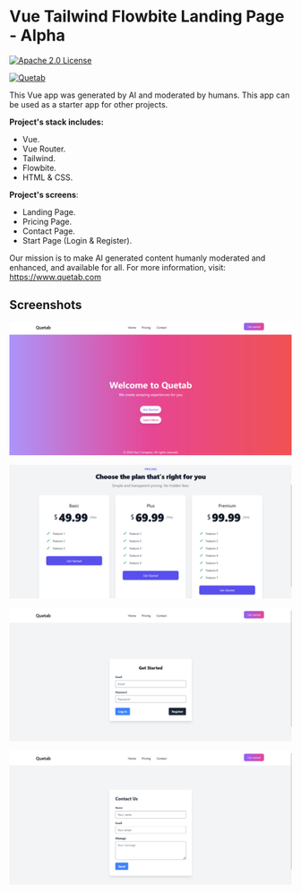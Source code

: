 # Vue Tailwind Flowbite Landing Page - Alpha

[![Apache 2.0 License](https://img.shields.io/badge/License-Apache-green.svg)](https://www.apache.org/licenses/LICENSE-2.0)

[![Quetab](https://img.shields.io/badge/quetab-purple)](https://www.quetab.com)


This Vue app was generated by AI and moderated by humans.
This app can be used as a starter app for other projects.


**Project's stack includes:**
* Vue.
* Vue Router.
* Tailwind.
* Flowbite.
* HTML & CSS.


**Project's screens**:
* Landing Page.
* Pricing Page.
* Contact Page.
* Start Page (Login & Register).



Our mission is to make AI generated content humanly moderated and enhanced, and available for all.
For more information, visit: https://www.quetab.com
## Screenshots

![Landing Screen](https://github.com/quetab/Vue-Tailwind-Landing-Page---Alpha/blob/main/screenshots/landing.png?raw=true)

![Pricing Screen](https://github.com/quetab/Vue-Tailwind-Landing-Page---Alpha/blob/main/screenshots/pricing.png?raw=true)

![Start Screen](https://github.com/quetab/Vue-Tailwind-Landing-Page---Alpha/blob/main/screenshots/register.png?raw=true)


![Contact Screen](https://github.com/quetab/Vue-Tailwind-Landing-Page---Alpha/blob/main/screenshots/contact.png?raw=true)
